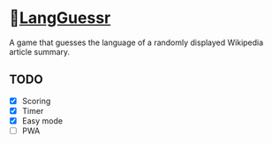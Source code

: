 # 📖[LangGuessr](https://langguessr.xiupos.net/)

A game that guesses the language of a randomly displayed Wikipedia article summary.

## TODO

- [x] Scoring
- [x] Timer
- [x] Easy mode
- [ ] PWA
